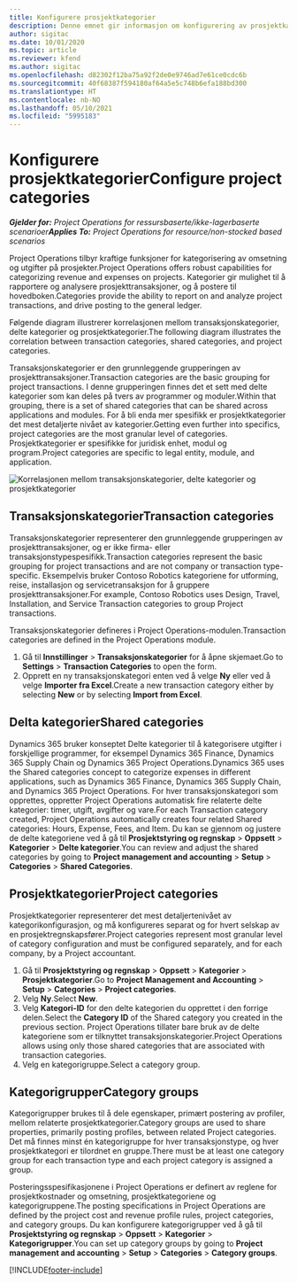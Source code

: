 ```yaml
---
title: Konfigurere prosjektkategorier
description: Denne emnet gir informasjon om konfigurering av prosjektkategorier.
author: sigitac
ms.date: 10/01/2020
ms.topic: article
ms.reviewer: kfend
ms.author: sigitac
ms.openlocfilehash: d82302f12ba75a92f2de0e9746ad7e61ce0cdc6b
ms.sourcegitcommit: 40f68387f594180af64a5e5c748b6efa188bd300
ms.translationtype: HT
ms.contentlocale: nb-NO
ms.lasthandoff: 05/10/2021
ms.locfileid: "5995183"
---
```

# <a name="configure-project-categories"></a><span data-ttu-id="85af8-103">Konfigurere prosjektkategorier</span><span class="sxs-lookup"><span data-stu-id="85af8-103">Configure project categories</span></span>

<span data-ttu-id="85af8-104">_**Gjelder for:** Project Operations for ressursbaserte/ikke-lagerbaserte scenarioer_</span><span class="sxs-lookup"><span data-stu-id="85af8-104">_**Applies To:** Project Operations for resource/non-stocked based scenarios_</span></span>

<span data-ttu-id="85af8-105">Project Operations tilbyr kraftige funksjoner for kategorisering av omsetning og utgifter på prosjekter.</span><span class="sxs-lookup"><span data-stu-id="85af8-105">Project Operations offers robust capabilities for categorizing revenue and expenses on projects.</span></span> <span data-ttu-id="85af8-106">Kategorier gir mulighet til å rapportere og analysere prosjekttransaksjoner, og å postere til hovedboken.</span><span class="sxs-lookup"><span data-stu-id="85af8-106">Categories provide the ability to report on and analyze project transactions, and drive posting to the general ledger.</span></span>

<span data-ttu-id="85af8-107">Følgende diagram illustrerer korrelasjonen mellom transaksjonskategorier, delte kategorier og prosjektkategorier.</span><span class="sxs-lookup"><span data-stu-id="85af8-107">The following diagram illustrates the correlation between transaction categories, shared categories, and project categories.</span></span> 

<span data-ttu-id="85af8-108">Transaksjonskategorier er den grunnleggende grupperingen av prosjekttransaksjoner.</span><span class="sxs-lookup"><span data-stu-id="85af8-108">Transaction categories are the basic grouping for project transactions.</span></span> <span data-ttu-id="85af8-109">I denne grupperingen finnes det et sett med delte kategorier som kan deles på tvers av programmer og moduler.</span><span class="sxs-lookup"><span data-stu-id="85af8-109">Within that grouping, there is a set of shared categories that can be shared across applications and modules.</span></span> <span data-ttu-id="85af8-110">For å bli enda mer spesifikk er prosjektkategorier det mest detaljerte nivået av kategorier.</span><span class="sxs-lookup"><span data-stu-id="85af8-110">Getting even further into specifics, project categories are the most granular level of categories.</span></span> <span data-ttu-id="85af8-111">Prosjektkategorier er spesifikke for juridisk enhet, modul og program.</span><span class="sxs-lookup"><span data-stu-id="85af8-111">Project categories are specific to legal entity, module, and application.</span></span>

![Korrelasjonen mellom transaksjonskategorier, delte kategorier og prosjektkategorier](media/project-categories.png)

## <a name="transaction-categories"></a><span data-ttu-id="85af8-113">Transaksjonskategorier</span><span class="sxs-lookup"><span data-stu-id="85af8-113">Transaction categories</span></span>

<span data-ttu-id="85af8-114">Transaksjonskategorier representerer den grunnleggende grupperingen av prosjekttransaksjoner, og er ikke firma- eller transaksjonstypespesifikk.</span><span class="sxs-lookup"><span data-stu-id="85af8-114">Transaction categories represent the basic grouping for project transactions and are not company or transaction type-specific.</span></span> <span data-ttu-id="85af8-115">Eksempelvis bruker Contoso Robotics kategoriene for utforming, reise, installasjon og servicetransaksjon for å gruppere prosjekttransaksjoner.</span><span class="sxs-lookup"><span data-stu-id="85af8-115">For example, Contoso Robotics uses Design, Travel, Installation, and Service Transaction categories to group Project transactions.</span></span>

<span data-ttu-id="85af8-116">Transaksjonskategorier defineres i Project Operations-modulen.</span><span class="sxs-lookup"><span data-stu-id="85af8-116">Transaction categories are defined in the Project Operations module.</span></span> 
1. <span data-ttu-id="85af8-117">Gå til **Innstillinger** \> **Transaksjonskategorier** for å åpne skjemaet.</span><span class="sxs-lookup"><span data-stu-id="85af8-117">Go to **Settings** \> **Transaction Categories** to open the form.</span></span> 
2. <span data-ttu-id="85af8-118">Opprett en ny transaksjonskategori enten ved å velge **Ny** eller ved å velge **Importer fra Excel**.</span><span class="sxs-lookup"><span data-stu-id="85af8-118">Create a new transaction category either by selecting **New** or by selecting **Import from Excel**.</span></span>

## <a name="shared-categories"></a><span data-ttu-id="85af8-119">Delta kategorier</span><span class="sxs-lookup"><span data-stu-id="85af8-119">Shared categories</span></span>

<span data-ttu-id="85af8-120">Dynamics 365 bruker konseptet Delte kategorier til å kategorisere utgifter i forskjellige programmer, for eksempel Dynamics 365 Finance, Dynamics 365 Supply Chain og Dynamics 365 Project Operations.</span><span class="sxs-lookup"><span data-stu-id="85af8-120">Dynamics 365 uses the Shared categories concept to categorize expenses in different applications, such as Dynamics 365 Finance, Dynamics 365 Supply Chain, and Dynamics 365 Project Operations.</span></span> <span data-ttu-id="85af8-121">For hver transaksjonskategori som opprettes, oppretter Project Operations automatisk fire relaterte delte kategorier: timer, utgift, avgifter og vare.</span><span class="sxs-lookup"><span data-stu-id="85af8-121">For each Transaction category created, Project Operations automatically creates four related Shared categories: Hours, Expense, Fees, and Item.</span></span> <span data-ttu-id="85af8-122">Du kan se gjennom og justere de delte kategoriene ved å gå til **Prosjektstyring og regnskap** \> **Oppsett** \> **Kategorier** \> **Delte kategorier**.</span><span class="sxs-lookup"><span data-stu-id="85af8-122">You can review and adjust the shared categories by going to **Project management and accounting** \> **Setup** \> **Categories** \> **Shared Categories**.</span></span>

## <a name="project-categories"></a><span data-ttu-id="85af8-123">Prosjektkategorier</span><span class="sxs-lookup"><span data-stu-id="85af8-123">Project categories</span></span>

<span data-ttu-id="85af8-124">Prosjektkategorier representerer det mest detaljertenivået av kategorikonfigurasjon, og må konfigureres separat og for hvert selskap av en prosjektregnskapsfører.</span><span class="sxs-lookup"><span data-stu-id="85af8-124">Project categories represent most granular level of category configuration and must be configured separately, and for each company, by a Project accountant.</span></span>

1. <span data-ttu-id="85af8-125">Gå til **Prosjektstyring og regnskap** \> **Oppsett** \> **Kategorier** \> **Prosjektkategorier**.</span><span class="sxs-lookup"><span data-stu-id="85af8-125">Go to **Project Management and Accounting** \> **Setup** \> **Categories** \> **Project categories**.</span></span>
2. <span data-ttu-id="85af8-126">Velg **Ny**.</span><span class="sxs-lookup"><span data-stu-id="85af8-126">Select **New**.</span></span>
3. <span data-ttu-id="85af8-127">Velg **Kategori-ID** for den delte kategorien du opprettet i den forrige delen.</span><span class="sxs-lookup"><span data-stu-id="85af8-127">Select the **Category ID** of the Shared category you created in the previous section.</span></span> <span data-ttu-id="85af8-128">Project Operations tillater bare bruk av de delte kategoriene som er tilknyttet transaksjonskategorier.</span><span class="sxs-lookup"><span data-stu-id="85af8-128">Project Operations allows using only those shared categories that are associated with transaction categories.</span></span>
4. <span data-ttu-id="85af8-129">Velg en kategorigruppe.</span><span class="sxs-lookup"><span data-stu-id="85af8-129">Select a category group.</span></span>

## <a name="category-groups"></a><span data-ttu-id="85af8-130">Kategorigrupper</span><span class="sxs-lookup"><span data-stu-id="85af8-130">Category groups</span></span>

<span data-ttu-id="85af8-131">Kategorigrupper brukes til å dele egenskaper, primært postering av profiler, mellom relaterte prosjektkategorier.</span><span class="sxs-lookup"><span data-stu-id="85af8-131">Category groups are used to share properties, primarily posting profiles, between related Project categories.</span></span> <span data-ttu-id="85af8-132">Det må finnes minst én kategorigruppe for hver transaksjonstype, og hver prosjektkategori er tilordnet en gruppe.</span><span class="sxs-lookup"><span data-stu-id="85af8-132">There must be at least one category group for each transaction type and each project category is assigned a group.</span></span>

<span data-ttu-id="85af8-133">Posteringsspesifikasjonene i Project Operations er definert av reglene for prosjektkostnader og omsetning, prosjektkategoriene og kategorigruppene.</span><span class="sxs-lookup"><span data-stu-id="85af8-133">The posting specifications in Project Operations are defined by the project cost and revenue profile rules, project categories, and category groups.</span></span> <span data-ttu-id="85af8-134">Du kan konfigurere kategorigrupper ved å gå til **Prosjektstyring og regnskap** \> **Oppsett** \> **Kategorier** \> **Kategorigrupper**.</span><span class="sxs-lookup"><span data-stu-id="85af8-134">You can set up category groups by going to **Project management and accounting** \> **Setup** \> **Categories** \> **Category groups**.</span></span>


[!INCLUDE[footer-include](../includes/footer-banner.md)]